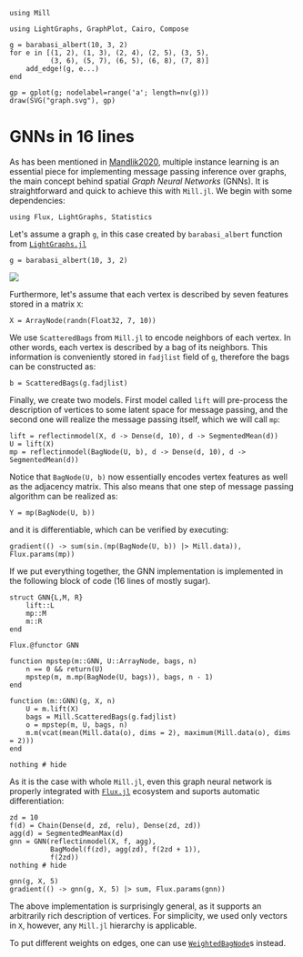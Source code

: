 ```@setup gnn
using Mill

using LightGraphs, GraphPlot, Cairo, Compose

g = barabasi_albert(10, 3, 2)
for e in [(1, 2), (1, 3), (2, 4), (2, 5), (3, 5),
          (3, 6), (5, 7), (6, 5), (6, 8), (7, 8)]
    add_edge!(g, e...)
end

gp = gplot(g; nodelabel=range('a'; length=nv(g)))
draw(SVG("graph.svg"), gp)
```

# GNNs in 16 lines

As has been mentioned in [Mandlik2020](@cite), multiple instance learning is an essential piece for implementing message passing inference over graphs, the main concept behind spatial *Graph Neural Networks* (GNNs). It is straightforward and quick to achieve this with `Mill.jl`. We begin with some dependencies:

```@example gnn
using Flux, LightGraphs, Statistics
```

Let's assume a graph `g`, in this case created by `barabasi_albert` function from [`LightGraphs.jl`](https://github.com/JuliaGraphs/LightGraphs.jl)

```@repl gnn
g = barabasi_albert(10, 3, 2)
```

![](graph.svg)

Furthermore, let's assume that each vertex is described by seven features stored in a matrix `X`:

```@repl gnn
X = ArrayNode(randn(Float32, 7, 10))
```

We use `ScatteredBags` from `Mill.jl` to encode neighbors of each vertex. In other words, each vertex is described by a bag of its neighbors. This information is conveniently stored in `fadjlist` field of `g`, therefore the bags can be constructed as:

```@repl gnn
b = ScatteredBags(g.fadjlist)
```

Finally, we create two models. First model called `lift` will pre-process the description of vertices to some latent space for message passing, and the second one will realize the message passing itself, which we will call `mp`:

```@repl gnn
lift = reflectinmodel(X, d -> Dense(d, 10), d -> SegmentedMean(d))
U = lift(X)
mp = reflectinmodel(BagNode(U, b), d -> Dense(d, 10), d -> SegmentedMean(d))
```

Notice that `BagNode(U, b)` now essentially encodes vertex features as well as the adjacency matrix. This also means that one step of message passing algorithm can be realized as:

```@repl gnn
Y = mp(BagNode(U, b))
```

and it is differentiable, which can be verified by executing:

```@repl gnn
gradient(() -> sum(sin.(mp(BagNode(U, b)) |> Mill.data)), Flux.params(mp))
```

If we put everything together, the GNN implementation is implemented in the following block of code (16 lines of mostly sugar).

```@example gnn
struct GNN{L,M, R}
    lift::L
    mp::M
    m::R
end

Flux.@functor GNN

function mpstep(m::GNN, U::ArrayNode, bags, n)
    n == 0 && return(U)
    mpstep(m, m.mp(BagNode(U, bags)), bags, n - 1)
end

function (m::GNN)(g, X, n)
    U = m.lift(X)
    bags = Mill.ScatteredBags(g.fadjlist)
    o = mpstep(m, U, bags, n)
    m.m(vcat(mean(Mill.data(o), dims = 2), maximum(Mill.data(o), dims = 2)))
end

nothing # hide
```

As it is the case with whole `Mill.jl`, even this graph neural network is properly integrated with [`Flux.jl`](https://fluxml.ai) ecosystem and suports automatic differentiation:

```@example gnn
zd = 10
f(d) = Chain(Dense(d, zd, relu), Dense(zd, zd))
agg(d) = SegmentedMeanMax(d)
gnn = GNN(reflectinmodel(X, f, agg),
          BagModel(f(zd), agg(zd), f(2zd + 1)),
          f(2zd)) 
nothing # hide
```

```@repl gnn
gnn(g, X, 5)
gradient(() -> gnn(g, X, 5) |> sum, Flux.params(gnn))
```

The above implementation is surprisingly general, as it supports an arbitrarily rich description of vertices. For simplicity, we used only vectors in `X`, however, any `Mill.jl` hierarchy is applicable.

To put different weights on edges, one can use [`WeightedBagNode`](@ref)s instead.
